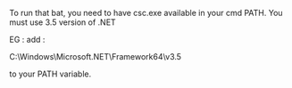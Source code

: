 To run that bat, you need to have csc.exe available in your cmd PATH.
You must use 3.5 version of .NET

EG : add :

C:\Windows\Microsoft.NET\Framework64\v3.5

to your PATH variable.